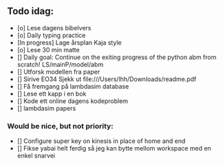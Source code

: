 ## Todo idag:

- [o] Lese dagens bibelvers
- [o] Daily typing practice
- [In progress] Lage årsplan Kaja style
- [o] Lese 30 min matte
- [] Daily goal: Continue on the exiting progress of the python abm from scratch! LS/mainP/model/abm
- [] Utforsk modellen fra paper
- [] Sirive EO34
  Sjekk ut file:///Users/lhh/Downloads/readme.pdf
- [] Få fremgang på lambdasim database
- [] Lese ett kapp i en bok
- [] Kode ett online dagens kodeproblem
- [] lambdasim papers

### Would be nice, but not priority:

- [] Configure super key on kinesis in place of home and end
- [] Fikse yabai helt ferdig så jeg kan bytte mellom workspace med en enkel snarvei
